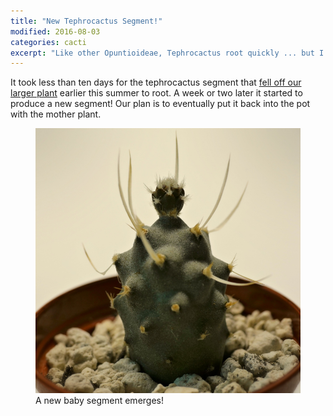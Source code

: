 ```yaml
---
title: "New Tephrocactus Segment!"
modified: 2016-08-03
categories: cacti
excerpt: "Like other Opuntioideae, Tephrocactus root quickly ... but I never expected it to be this fast!"
---
```


It took less than ten days for the tephrocactus segment that <a href="/cacti/pop-goes-the-tephrocactus-segment/">fell off our larger plant</a> earlier this summer to root. A week or two later it started to produce a new segment! Our plan is to eventually put it back into the pot with the mother plant. 

<figure>
  <a href="/images/cacti/P1010102cl.jpg" title="A new baby segment emerges!"><img src="/images/cacti/P1010102b.jpg" title="A new baby segment emerges!"></a>
  <figcaption>A new baby segment emerges!</figcaption>
</figure>
